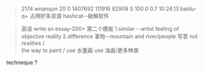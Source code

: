 > 2174 wnanqun   20   0 1407692 111916  82908 S 100.0   0.7  10:26.13 baidu-q+ 
占用好多资源
hashcat--破解软件

> 英语
write an essay-200+
第二个模板
1.similar --artist feeling of objective reality
2.difference  事物--mountain and river/people
写意 not realities /  
the way to paint / use 水墨画 use 油画/更多种类

techneque ?


